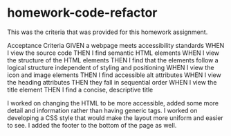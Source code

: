 # homework-code-refactor

This was the criteria that was provided for this homework assignment. 

Acceptance Criteria
GIVEN a webpage meets accessibility standards
WHEN I view the source code
THEN I find semantic HTML elements
WHEN I view the structure of the HTML elements
THEN I find that the elements follow a logical structure independent of styling and positioning
WHEN I view the icon and image elements
THEN I find accessible alt attributes
WHEN I view the heading attributes
THEN they fall in sequential order
WHEN I view the title element
THEN I find a concise, descriptive title

I worked on changing the HTML to be more accessible, added some more detail and information rather than having generic tags. I worked on developing a CSS style that would make the layout more uniform and easier to see. I added the footer to the bottom of the page as well. 

